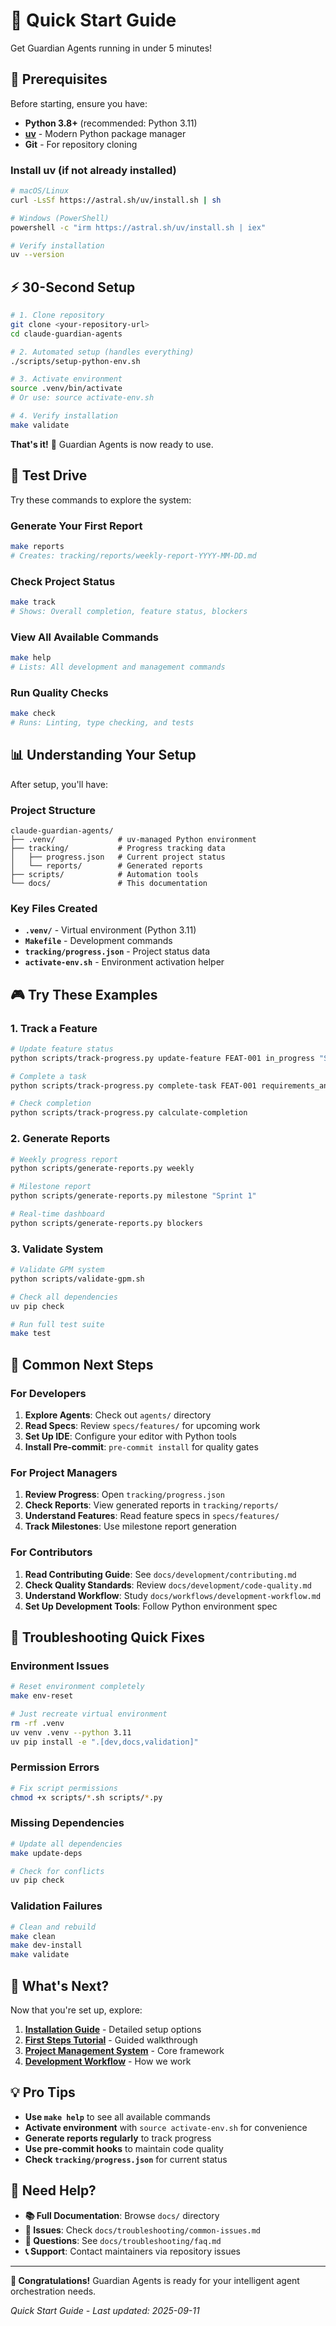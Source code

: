 # 🚀 Quick Start Guide

Get Guardian Agents running in under 5 minutes!

## 🎯 Prerequisites

Before starting, ensure you have:
- **Python 3.8+** (recommended: Python 3.11)
- **[uv](https://docs.astral.sh/uv/)** - Modern Python package manager
- **Git** - For repository cloning

### Install uv (if not already installed)
```bash
# macOS/Linux
curl -LsSf https://astral.sh/uv/install.sh | sh

# Windows (PowerShell)
powershell -c "irm https://astral.sh/uv/install.sh | iex"

# Verify installation
uv --version
```

## ⚡ 30-Second Setup

```bash
# 1. Clone repository
git clone <your-repository-url>
cd claude-guardian-agents

# 2. Automated setup (handles everything)
./scripts/setup-python-env.sh

# 3. Activate environment
source .venv/bin/activate
# Or use: source activate-env.sh

# 4. Verify installation
make validate
```

**That's it!** 🎉 Guardian Agents is now ready to use.

## 🧪 Test Drive

Try these commands to explore the system:

### **Generate Your First Report**
```bash
make reports
# Creates: tracking/reports/weekly-report-YYYY-MM-DD.md
```

### **Check Project Status**
```bash
make track
# Shows: Overall completion, feature status, blockers
```

### **View All Available Commands**
```bash
make help
# Lists: All development and management commands
```

### **Run Quality Checks**
```bash
make check
# Runs: Linting, type checking, and tests
```

## 📊 Understanding Your Setup

After setup, you'll have:

### **Project Structure**
```
claude-guardian-agents/
├── .venv/              # uv-managed Python environment
├── tracking/           # Progress tracking data
│   ├── progress.json   # Current project status
│   └── reports/        # Generated reports
├── scripts/            # Automation tools
└── docs/               # This documentation
```

### **Key Files Created**
- **`.venv/`** - Virtual environment (Python 3.11)
- **`Makefile`** - Development commands
- **`tracking/progress.json`** - Project status data
- **`activate-env.sh`** - Environment activation helper

## 🎮 Try These Examples

### **1. Track a Feature**
```bash
# Update feature status
python scripts/track-progress.py update-feature FEAT-001 in_progress "Starting implementation"

# Complete a task
python scripts/track-progress.py complete-task FEAT-001 requirements_analysis

# Check completion
python scripts/track-progress.py calculate-completion
```

### **2. Generate Reports**
```bash
# Weekly progress report
python scripts/generate-reports.py weekly

# Milestone report
python scripts/generate-reports.py milestone "Sprint 1"

# Real-time dashboard
python scripts/generate-reports.py blockers
```

### **3. Validate System**
```bash
# Validate GPM system
python scripts/validate-gpm.sh

# Check all dependencies
uv pip check

# Run full test suite
make test
```

## 🔧 Common Next Steps

### **For Developers**
1. **Explore Agents**: Check out `agents/` directory
2. **Read Specs**: Review `specs/features/` for upcoming work
3. **Set Up IDE**: Configure your editor with Python tools
4. **Install Pre-commit**: `pre-commit install` for quality gates

### **For Project Managers**
1. **Review Progress**: Open `tracking/progress.json`
2. **Check Reports**: View generated reports in `tracking/reports/`
3. **Understand Features**: Read feature specs in `specs/features/`
4. **Track Milestones**: Use milestone report generation

### **For Contributors**
1. **Read Contributing Guide**: See `docs/development/contributing.md`
2. **Check Quality Standards**: Review `docs/development/code-quality.md`
3. **Understand Workflow**: Study `docs/workflows/development-workflow.md`
4. **Set Up Development Tools**: Follow Python environment spec

## 🚨 Troubleshooting Quick Fixes

### **Environment Issues**
```bash
# Reset environment completely
make env-reset

# Just recreate virtual environment
rm -rf .venv
uv venv .venv --python 3.11
uv pip install -e ".[dev,docs,validation]"
```

### **Permission Errors**
```bash
# Fix script permissions
chmod +x scripts/*.sh scripts/*.py
```

### **Missing Dependencies**
```bash
# Update all dependencies
make update-deps

# Check for conflicts
uv pip check
```

### **Validation Failures**
```bash
# Clean and rebuild
make clean
make dev-install
make validate
```

## 📖 What's Next?

Now that you're set up, explore:

1. **[Installation Guide](installation.md)** - Detailed setup options
2. **[First Steps Tutorial](first-steps.md)** - Guided walkthrough
3. **[Project Management System](../PROJECT-MANAGEMENT-SYSTEM.md)** - Core framework
4. **[Development Workflow](../workflows/development-workflow.md)** - How we work

## 💡 Pro Tips

- **Use `make help`** to see all available commands
- **Activate environment** with `source activate-env.sh` for convenience
- **Generate reports regularly** to track progress
- **Use pre-commit hooks** to maintain code quality
- **Check `tracking/progress.json`** for current status

## 🤝 Need Help?

- **📚 Full Documentation**: Browse `docs/` directory
- **🐛 Issues**: Check `docs/troubleshooting/common-issues.md`
- **💬 Questions**: See `docs/troubleshooting/faq.md`
- **📞 Support**: Contact maintainers via repository issues

---

**🎉 Congratulations!** Guardian Agents is ready for your intelligent agent orchestration needs.

*Quick Start Guide - Last updated: 2025-09-11*
